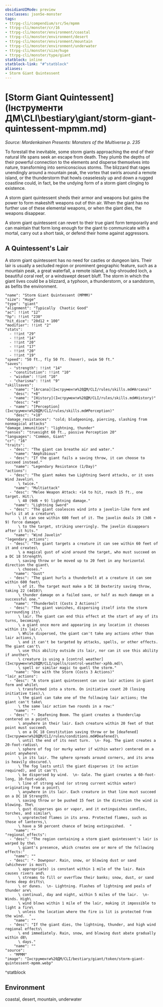 ```yaml
---
obsidianUIMode: preview
cssclasses: json5e-monster
tags:
- ttrpg-cli/compendium/src/5e/mpmm
- ttrpg-cli/monster/cr/16
- ttrpg-cli/monster/environment/coastal
- ttrpg-cli/monster/environment/desert
- ttrpg-cli/monster/environment/mountain
- ttrpg-cli/monster/environment/underwater
- ttrpg-cli/monster/size/huge
- ttrpg-cli/monster/type/giant
statblock: inline
statblock-link: "#^statblock"
aliases:
- Storm Giant Quintessent
---
```

# [Storm Giant Quintessent](Інструменти ДМ\CLI\bestiary\giant/storm-giant-quintessent-mpmm.md)
*Source: Mordenkainen Presents: Monsters of the Multiverse p. 235*  

To forestall the inevitable, some storm giants approaching the end of their natural life spans seek an escape from death. They plumb the depths of their powerful connection to the elements and disperse themselves into nature, transforming into semiconscious storms. The blizzard that rages unendingly around a mountain peak, the vortex that swirls around a remote island, or the thunderstorm that howls ceaselessly up and down a rugged coastline could, in fact, be the undying form of a storm giant clinging to existence.

A storm giant quintessent sheds their armor and weapons but gains the power to form makeshift weapons out of thin air. When the giant has no further use of these elemental weapons, or when the giant dies, the weapons disappear.

A storm giant quintessent can revert to their true giant form temporarily and can maintain that form long enough for the giant to communicate with a mortal, carry out a short task, or defend their home against aggressors.

## A Quintessent's Lair

A storm giant quintessent has no need for castles or dungeon lairs. Their lair is usually a secluded region or prominent geographic feature, such as a mountain peak, a great waterfall, a remote island, a fog-shrouded loch, a beautiful coral reef, or a windswept desert bluff. The storm in which the giant lives could be a blizzard, a typhoon, a thunderstorm, or a sandstorm, as befits the environment.

```statblock
"name": "Storm Giant Quintessent (MPMM)"
"size": "Huge"
"type": "giant"
"alignment": "Typically  Chaotic Good"
"ac": !!int "12"
"hp": !!int "230"
"hit_dice": "20d12 + 100"
"modifier": !!int "2"
"stats":
  - !!int "29"
  - !!int "14"
  - !!int "20"
  - !!int "17"
  - !!int "20"
  - !!int "19"
"speed": "50 ft., fly 50 ft. (hover), swim 50 ft."
"saves":
  - "strength": !!int "14"
  - "constitution": !!int "10"
  - "wisdom": !!int "10"
  - "charisma": !!int "9"
"skillsaves":
  - "name": "[Arcana](Інструменти%20ДМ/CLI/rules/skills.md#Arcana)"
    "desc": "+8"
  - "name": "[History](Інструменти%20ДМ/CLI/rules/skills.md#History)"
    "desc": "+8"
  - "name": "[Perception](Інструменти%20ДМ/CLI/rules/skills.md#Perception)"
    "desc": "+10"
"damage_resistances": "cold; bludgeoning, piercing, slashing from nonmagical attacks"
"damage_immunities": "lightning, thunder"
"senses": "truesight 60 ft., passive Perception 20"
"languages": "Common, Giant"
"cr": "16"
"traits":
  - "desc": "The giant can breathe air and water."
    "name": "Amphibious"
  - "desc": "If the giant fails a saving throw, it can choose to succeed instead."
    "name": "Legendary Resistance (1/Day)"
"actions":
  - "desc": "The giant makes two Lightning Sword attacks, or it uses Wind Javelin\
      \ twice."
    "name": "Multiattack"
  - "desc": "Melee Weapon Attack: +14 to hit, reach 15 ft., one target. Hit:\
      \ 40 (9d6 + 9) lightning damage."
    "name": "Lightning Sword"
  - "desc": "The giant coalesces wind into a javelin-like form and hurls it at a creature\
      \ it can see within 600 feet of it. The javelin deals 19 (3d6 + 9) force damage\
      \ to the target, striking unerringly. The javelin disappears after it hits."
    "name": "Wind Javelin"
"legendary_actions":
  - "desc": "The giant targets a creature it can see within 60 feet of it and creates\
      \ a magical gust of wind around the target, who must succeed on a DC 18 Strength\
      \ saving throw or be moved up to 20 feet in any horizontal direction the giant\
      \ chooses."
    "name": "Gust"
  - "desc": "The giant hurls a thunderbolt at a creature it can see within 600 feet\
      \ of it. The target must make a DC 18 Dexterity saving throw, taking 22 (4d10)\
      \ thunder damage on a failed save, or half as much damage on a successful one."
    "name": "Thunderbolt (Costs 2 Actions)"
  - "desc": "The giant vanishes, dispersing itself into the storm surrounding its\
      \ lair. The giant can end this effect at the start of any of its turns, becoming\
      \ a giant once more and appearing in any location it chooses within its lair.\
      \ While dispersed, the giant can't take any actions other than lair actions,\
      \ and it can't be targeted by attacks, spells, or other effects. The giant can't\
      \ use this ability outside its lair, nor can it use this ability if another\
      \ creature is using a [control weather](Інструменти%20ДМ/CLI/spells/control-weather-xphb.md)\
      \ spell or similar magic to quell the storm."
    "name": "One with the Storm (Costs 3 Actions)"
"lair_actions":
  - "desc": "A storm giant quintessent can use lair actions in giant form and while\
      \ transformed into a storm. On initiative count 20 (losing initiative ties),\
      \ the giant can take one of the following lair actions; the giant can't take\
      \ the same lair action two rounds in a row:"
    "name": ""
  - "desc": "- Deafening Boom. The giant creates a thunderclap centered on a point\
      \ anywhere in their lair. Each creature within 20 feet of that point must succeed\
      \ on a DC 18 Constitution saving throw or be [deafened](Інструменти%20ДМ/CLI/rules/conditions.md#Deafened)\
      \ until the end of its next turn.  \n- Fog. The giant creates a 20-foot-radius\
      \ sphere of fog (or murky water if within water) centered on a point anywhere\
      \ in its lair. The sphere spreads around corners, and its area is heavily obscured.\
      \ The fog lasts until the giant disperses it (no action required), and it can't\
      \ be dispersed by wind.  \n- Gale. The giant creates a 60-foot-long, 10-foot-wide\
      \ line of strong wind (or strong current within water) originating from a point\
      \ anywhere in its lair. Each creature in that line must succeed on a DC 18 Strength\
      \ saving throw or be pushed 15 feet in the direction the wind is blowing. The\
      \ gust disperses gas or vapor, and it extinguishes candles, torches, and similar\
      \ unprotected flames in its area. Protected flames, such as those of lanterns,\
      \ have a 50 percent chance of being extinguished.  "
    "name": ""
"regional_effects":
  - "desc": "The region containing a storm giant quintessent's lair is warped by the\
      \ giant's presence, which creates one or more of the following effects:"
    "name": ""
  - "desc": "- Downpour. Rain, snow, or blowing dust or sand (whichever is most\
      \ appropriate) is constant within 1 mile of the lair. Rain causes rivers and\
      \ streams to fill or overflow their banks; snow, dust, or sand forms deep drifts\
      \ or dunes.  \n- Lightning. Flashes of lightning and peals of thunder are\
      \ continual, day and night, within 5 miles of the lair.  \n- Winds. High\
      \ wind blows within 1 mile of the lair, making it impossible to light a fire\
      \ unless the location where the fire is lit is protected from the wind.  "
    "name": ""
  - "desc": "If the giant dies, the lightning, thunder, and high wind regional effects\
      \ end immediately. Rain, snow, and blowing dust abate gradually within d8\
      \ days."
    "name": ""
"source":
  - "MPMM"
"image": "Інструменти%20ДМ/CLI/bestiary/giant/token/storm-giant-quintessent-mpmm.webp"
```
^statblock

## Environment

coastal, desert, mountain, underwater